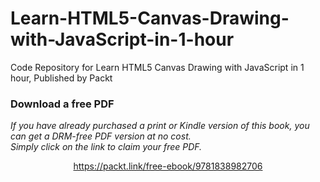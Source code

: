 # Learn-HTML5-Canvas-Drawing-with-JavaScript-in-1-hour
Code Repository for Learn HTML5 Canvas Drawing with JavaScript in 1 hour, Published by Packt
### Download a free PDF

 <i>If you have already purchased a print or Kindle version of this book, you can get a DRM-free PDF version at no cost.<br>Simply click on the link to claim your free PDF.</i>
<p align="center"> <a href="https://packt.link/free-ebook/9781838982706">https://packt.link/free-ebook/9781838982706 </a> </p>
